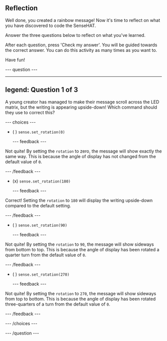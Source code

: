 ## Reflection

Well done, you created a rainbow message! Now it's time to reflect on what you have discovered to code the SenseHAT.

Answer the three questions below to reflect on what you've learned.

After each question, press 'Check my answer'. You will be guided towards the correct answer. You can do this activity as many times as you want to.

Have fun!

--- question ---

---
legend: Question 1 of 3
---

A young creator has managed to make their message scroll across the LED matrix, but the writing is appearing upside-down! Which command should they use to correct this?

--- choices ---

- ( ) `sense.set_rotation(0)`

  --- feedback ---

Not quite! By setting the `rotation` to zero, the message will show exactly the same way. This is because the angle of display has not changed from the default value of `0`. 

  --- /feedback ---

- (x) `sense.set_rotation(180)`

  --- feedback ---

Correct! Setting the `rotation` to `180` will display the writing upside-down compared to the default setting. 

  --- /feedback ---

- ( ) `sense.set_rotation(90)`

  --- feedback ---

Not quite! By setting the `rotation` to `90`, the message will show sideways from bottom to top. This is because the angle of display has been rotated a quarter turn from the default value of `0`. 

  --- /feedback ---

- ( ) `sense.set_rotation(270)`

  --- feedback ---

Not quite! By setting the `rotation` to `270`, the message will show sideways from top to bottom. This is because the angle of display has been rotated three-quarters of a turn from the default value of `0`. 

  --- /feedback ---

--- /choices ---

--- /question ---
